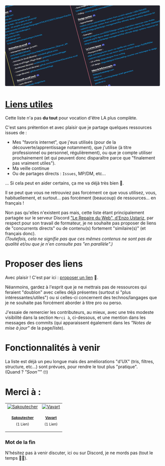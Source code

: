 <a href="https://aelweak.github.io/liens-utiles/" target="_blank"><img src="./assets/images/previewRepo.png" alt="Liens utiles"></a>

# [Liens utiles](https://aelweak.github.io/liens-utiles/)

Cette liste n'a pas **du tout** pour vocation d'être LA plus complète.

C'est sans prétention et avec plaisir que je partage quelques ressources issues de :

-   Mes "favoris internet", que j'eus utilisés (pour de la découverte/apprentissage notamment), que j'utilise (à titre professionnel ou personnel, régulièrement), ou que je compte utiliser prochainement (et qui peuvent donc disparaître parce que "finalement pas vraiment utiles").
-   Ma veille continue
-   Ou de partages directs : `Issues`, MP/DM, etc...

... Si cela peut en aider certains, ça me va déjà très bien 🙂.

Il se peut que vous ne retrouviez pas forcément ce que vous utilisez, vous, habituellement, et surtout... pas forcément (beaucoup) de ressources... en français !

Non pas qu'elles n'existent pas mais, cette liste étant principalement partagée sur le serveur Discord ["Le Repaire du Web", d'Enzo Ustariz](https://discord.com/invite/XFP75gW), par respect pour son travail de formateur, je ne souhaite pas proposer de liens de "concurrents directs" ou de contenu(s) fortement "similaire(s)" (et français donc).  
_(Toutefois, cela ne signifie pas que ces mêmes contenus ne sont pas de qualité et/ou que je n'en consulte pas "en parallèle".)_

# Proposer des liens

Avec plaisir ! C'est par ici : [proposer un lien](https://github.com/Aelweak/liens-utiles/issues) 🙏.

Néanmoins, gardez à l'esprit que je ne mettrais pas de ressources qui feraient "doublon" avec celles déjà présentes (surtout si "plus intéressantes/utiles") ou si celles-ci concernent des technos/langages que je ne souhaite pas forcément aborder à titre pro ou perso.

J'essaie de remercier les contributeurs, au mieux, avec une très modeste visibilité dans la section `Merci à`, ci-dessous, et une mention dans les messages des commits (qui apparaissent également dans les _"Notes de mise à jour"_ de la page/liste).

# Fonctionnalités à venir

La liste est déjà un peu longue mais des améliorations "d'UX" (tris, filtres, structure, etc...) sont prévues, pour rendre le tout plus "pratique".  
(Quand ? _"Soon:tm:"_ 🙄)

# Merci à :

<table>
<td align="center">
<a href="https://github.com/Sakoutecher" target="_blank"><img src="https://avatars.githubusercontent.com/u/88628151" width="50" alt="Sakoutecher"></a>
<p><sub><a href="https://github.com/Sakoutecher" target="_blank"><b>Sakoutecher</b></a><br />(1 Lien)</sub></p>
</td>
<td align="center">
<a href="https://github.com/Vavart" target="_blank"><img src="https://avatars.githubusercontent.com/u/68561043" width="50" alt="Vavart"></a>
<p><sub><a href="https://github.com/Vavart" target="_blank"><b>Vavart</b></a><br />(1 Lien)</sub></p>
</td>
</table>

### Mot de la fin

N'hésitez pas à venir discuter, ici ou sur Discord, je ne mords pas (tout le temps 🐷😇).
